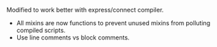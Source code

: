 Modified to work better with express/connect compiler. 

* All mixins are now functions to prevent unused mixins from polluting compiled scripts.
* Use line comments vs block comments.